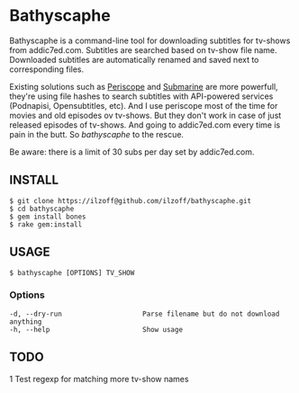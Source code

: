 Bathyscaphe
===========

Bathyscaphe is a command-line tool for downloading subtitles for tv-shows from addic7ed.com. Subtitles are searched based on tv-show file name. Downloaded subtitles are automatically renamed and saved next to corresponding files.

Existing solutions such as [Periscope](http://code.google.com/p/periscope/) and [Submarine](https://github.com/blazt/submarine) are more powerfull, they're using file hashes to search subtitles with API-powered services (Podnapisi, Opensubtitles, etc). And I use periscope most of the time for movies and old episodes ov tv-shows. But they don't work in case of just released episodes of tv-shows. And going to addic7ed.com every time is pain in the butt. So *bathyscaphe* to the rescue.

Be aware: there is a limit of 30 subs per day set by addic7ed.com. 

## INSTALL

    $ git clone https://ilzoff@github.com/ilzoff/bathyscaphe.git
    $ cd bathyscaphe
    $ gem install bones
    $ rake gem:install

## USAGE

    $ bathyscaphe [OPTIONS] TV_SHOW

### Options
    -d, --dry-run                    Parse filename but do not download anything
    -h, --help                       Show usage

## TODO

  1 Test regexp for matching more tv-show names